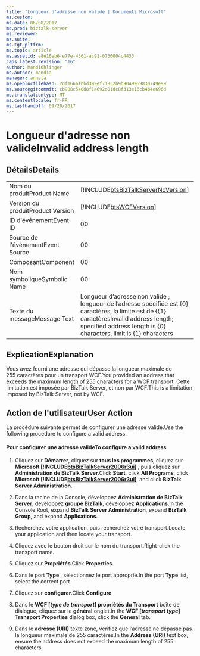 ```yaml
---
title: "Longueur d’adresse non valide | Documents Microsoft"
ms.custom: 
ms.date: 06/08/2017
ms.prod: biztalk-server
ms.reviewer: 
ms.suite: 
ms.tgt_pltfrm: 
ms.topic: article
ms.assetid: e8e16eb6-e77e-4361-ac91-0730004c4433
caps.latest.revision: "16"
author: MandiOhlinger
ms.author: mandia
manager: anneta
ms.openlocfilehash: 2df1666fbbd399ef71852b9b9049959830749e99
ms.sourcegitcommit: cb908c540d8f1a692d01dc8f313e16cb4b4e696d
ms.translationtype: MT
ms.contentlocale: fr-FR
ms.lasthandoff: 09/20/2017
---
```

# <a name="invalid-address-length"></a><span data-ttu-id="6ec9e-102">Longueur d'adresse non valide</span><span class="sxs-lookup"><span data-stu-id="6ec9e-102">Invalid address length</span></span>
## <a name="details"></a><span data-ttu-id="6ec9e-103">Détails</span><span class="sxs-lookup"><span data-stu-id="6ec9e-103">Details</span></span>  
  
|||  
|-|-|  
|<span data-ttu-id="6ec9e-104">Nom du produit</span><span class="sxs-lookup"><span data-stu-id="6ec9e-104">Product Name</span></span>|[!INCLUDE[btsBizTalkServerNoVersion](../includes/btsbiztalkservernoversion-md.md)]|  
|<span data-ttu-id="6ec9e-105">Version du produit</span><span class="sxs-lookup"><span data-stu-id="6ec9e-105">Product Version</span></span>|[!INCLUDE[btsWCFVersion](../includes/btswcfversion-md.md)]|  
|<span data-ttu-id="6ec9e-106">ID d'événement</span><span class="sxs-lookup"><span data-stu-id="6ec9e-106">Event ID</span></span>|<span data-ttu-id="6ec9e-107">0</span><span class="sxs-lookup"><span data-stu-id="6ec9e-107">0</span></span>|  
|<span data-ttu-id="6ec9e-108">Source de l'événement</span><span class="sxs-lookup"><span data-stu-id="6ec9e-108">Event Source</span></span>|<span data-ttu-id="6ec9e-109">0</span><span class="sxs-lookup"><span data-stu-id="6ec9e-109">0</span></span>|  
|<span data-ttu-id="6ec9e-110">Composant</span><span class="sxs-lookup"><span data-stu-id="6ec9e-110">Component</span></span>|<span data-ttu-id="6ec9e-111">0</span><span class="sxs-lookup"><span data-stu-id="6ec9e-111">0</span></span>|  
|<span data-ttu-id="6ec9e-112">Nom symbolique</span><span class="sxs-lookup"><span data-stu-id="6ec9e-112">Symbolic Name</span></span>|<span data-ttu-id="6ec9e-113">0</span><span class="sxs-lookup"><span data-stu-id="6ec9e-113">0</span></span>|  
|<span data-ttu-id="6ec9e-114">Texte du message</span><span class="sxs-lookup"><span data-stu-id="6ec9e-114">Message Text</span></span>|<span data-ttu-id="6ec9e-115">Longueur d’adresse non valide ; longueur de l’adresse spécifiée est {0} caractères, la limite est de {{1} caractères</span><span class="sxs-lookup"><span data-stu-id="6ec9e-115">Invalid address length; specified address length is {0} characters, limit is {1} characters</span></span>|  
  
## <a name="explanation"></a><span data-ttu-id="6ec9e-116">Explication</span><span class="sxs-lookup"><span data-stu-id="6ec9e-116">Explanation</span></span>  
 <span data-ttu-id="6ec9e-117">Vous avez fourni une adresse qui dépasse la longueur maximale de 255 caractères pour un transport WCF.</span><span class="sxs-lookup"><span data-stu-id="6ec9e-117">You provided an address that exceeds the maximum length of 255 characters for a WCF transport.</span></span> <span data-ttu-id="6ec9e-118">Cette limitation est imposée par BizTalk Server, et non par WCF.</span><span class="sxs-lookup"><span data-stu-id="6ec9e-118">This is a limitation imposed by BizTalk Server, not by WCF.</span></span>  
  
## <a name="user-action"></a><span data-ttu-id="6ec9e-119">Action de l'utilisateur</span><span class="sxs-lookup"><span data-stu-id="6ec9e-119">User Action</span></span>  
 <span data-ttu-id="6ec9e-120">La procédure suivante permet de configurer une adresse valide.</span><span class="sxs-lookup"><span data-stu-id="6ec9e-120">Use the following procedure to configure a valid address.</span></span>  
  
#### <a name="to-configure-a-valid-address"></a><span data-ttu-id="6ec9e-121">Pour configurer une adresse valide</span><span class="sxs-lookup"><span data-stu-id="6ec9e-121">To configure a valid address</span></span>  
  
1.  <span data-ttu-id="6ec9e-122">Cliquez sur **Démarrer**, cliquez sur **tous les programmes**, cliquez sur **Microsoft [!INCLUDE[btsBizTalkServer2006r3ui](../includes/btsbiztalkserver2006r3ui-md.md)]** , puis cliquez sur **Administration de BizTalk Server**.</span><span class="sxs-lookup"><span data-stu-id="6ec9e-122">Click **Start**, click **All Programs**, click **Microsoft [!INCLUDE[btsBizTalkServer2006r3ui](../includes/btsbiztalkserver2006r3ui-md.md)]**, and click **BizTalk Server Administration**.</span></span>  
  
2.  <span data-ttu-id="6ec9e-123">Dans la racine de la Console, développez **Administration de BizTalk Server**, développez **groupe BizTalk**, développez **Applications**.</span><span class="sxs-lookup"><span data-stu-id="6ec9e-123">In the Console Root, expand  **BizTalk Server Administration**, expand **BizTalk Group**, and expand  **Applications**.</span></span>  
  
3.  <span data-ttu-id="6ec9e-124">Recherchez votre application, puis recherchez votre transport.</span><span class="sxs-lookup"><span data-stu-id="6ec9e-124">Locate your application and then locate your transport.</span></span>  
  
4.  <span data-ttu-id="6ec9e-125">Cliquez avec le bouton droit sur le nom du transport.</span><span class="sxs-lookup"><span data-stu-id="6ec9e-125">Right-click the transport name.</span></span>  
  
5.  <span data-ttu-id="6ec9e-126">Cliquez sur **Propriétés**.</span><span class="sxs-lookup"><span data-stu-id="6ec9e-126">Click **Properties**.</span></span>  
  
6.  <span data-ttu-id="6ec9e-127">Dans le port **Type** , sélectionnez le port approprié.</span><span class="sxs-lookup"><span data-stu-id="6ec9e-127">In the port **Type** list, select the correct port.</span></span>  
  
7.  <span data-ttu-id="6ec9e-128">Cliquez sur **configurer**.</span><span class="sxs-lookup"><span data-stu-id="6ec9e-128">Click **Configure**.</span></span>  
  
8.  <span data-ttu-id="6ec9e-129">Dans le **WCF [***type de transport***] propriétés du Transport** boîte de dialogue, cliquez sur le **général** onglet.</span><span class="sxs-lookup"><span data-stu-id="6ec9e-129">In the **WCF [***transport type***] Transport Properties** dialog box, click the **General** tab.</span></span>  
  
9. <span data-ttu-id="6ec9e-130">Dans le **adresse (URI)** texte zone, vérifiez que l’adresse ne dépasse pas la longueur maximale de 255 caractères.</span><span class="sxs-lookup"><span data-stu-id="6ec9e-130">In the **Address (URI)** text box, ensure the address does not exceed the maximum length of 255 characters.</span></span>